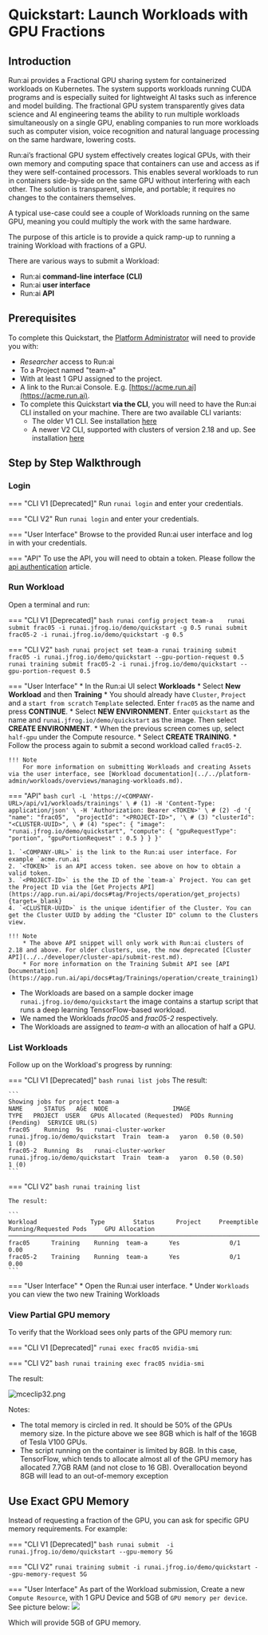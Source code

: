 # Quickstart: Launch Workloads with GPU Fractions
 
## Introduction

Run:ai provides a Fractional GPU sharing system for containerized workloads on Kubernetes. The system supports workloads running CUDA programs and is especially suited for lightweight AI tasks such as inference and model building. The fractional GPU system transparently gives data science and AI engineering teams the ability to run multiple workloads simultaneously on a single GPU, enabling companies to run more workloads such as computer vision, voice recognition and natural language processing on the same hardware, lowering costs.

Run:ai’s fractional GPU system effectively creates logical GPUs, with their own memory and computing space that containers can use and access as if they were self-contained processors. This enables several workloads to run in containers side-by-side on the same GPU without interfering with each other. The solution is transparent, simple, and portable; it requires no changes to the containers themselves.

A typical use-case could see a couple of Workloads running on the same GPU, meaning you could multiply the work with the same hardware.

The purpose of this article is to provide a quick ramp-up to running a training Workload with fractions of a GPU.  

There are various ways to submit a  Workload:

* Run:ai __command-line interface (CLI)__
* Run:ai __user interface__
* Run:ai __API__ 

## Prerequisites

To complete this Quickstart, the [Platform Administrator](../../platform-admin/overview.md) will need to provide you with:

* _Researcher_ access to Run:ai 
* To a Project named "team-a"
* With at least 1 GPU assigned to the project. 
* A link to the Run:ai Console. E.g. [https://acme.run.ai](https://acme.run.ai).
* To complete this Quickstart __via the CLI__, you will need to have the Run:ai CLI installed on your machine. There are two available CLI variants:
    * The older V1 CLI. See installation [here](../../admin/researcher-setup/cli-install.md)
    * A newer V2 CLI, supported with clusters of version 2.18 and up. See installation [here](../../admin/researcher-setup/new-cli-install.md)


## Step by Step Walkthrough

### Login

=== "CLI V1 [Deprecated]"
    Run `runai login` and enter your credentials.

=== "CLI V2"
    Run `runai login` and enter your credentials.

=== "User Interface"
    Browse to the provided Run:ai user interface and log in with your credentials.

=== "API"
    To use the API, you will need to obtain a token. Please follow the [api authentication](../../developer/rest-auth.md) article.

### Run Workload


Open a terminal and run:

=== "CLI V1 [Deprecated]"
    ``` bash
    runai config project team-a   
    runai submit frac05 -i runai.jfrog.io/demo/quickstart -g 0.5
    runai submit frac05-2 -i runai.jfrog.io/demo/quickstart -g 0.5 
    ```

=== "CLI V2"
    ``` bash
    runai project set team-a
    runai training submit frac05 -i runai.jfrog.io/demo/quickstart --gpu-portion-request 0.5
    runai training submit frac05-2 -i runai.jfrog.io/demo/quickstart --gpu-portion-request 0.5
    ```

=== "User Interface"
    * In the Run:ai UI select __Workloads__
    * Select __New Workload__ and then __Training__
    * You should already have `Cluster`, `Project` and a `start from scratch` `Template` selected. Enter `frac05` as the name and press __CONTINUE__.
    * Select __NEW ENVIRONMENT__. Enter `quickstart` as the name and `runai.jfrog.io/demo/quickstart` as the image. Then select __CREATE ENVIRONMENT__.
    * When the previous screen comes up, select `half-gpu` under the Compute resource. 
    * Select __CREATE TRAINING__.
    * Follow the process again to submit a second workload called `frac05-2`.
    
    !!! Note
        For more information on submitting Workloads and creating Assets via the user interface, see [Workload documentation](../../platform-admin/workloads/overviews/managing-workloads.md).

=== "API"
    ``` bash
    curl -L 'https://<COMPANY-URL>/api/v1/workloads/trainings' \ # (1)
    -H 'Content-Type: application/json' \
    -H 'Authorization: Bearer <TOKEN>' \ # (2)
    -d '{ 
        "name": "frac05", 
        "projectId": "<PROJECT-ID>", '\ # (3)
        "clusterId": "<CLUSTER-UUID>", \ # (4)
        "spec": {
            "image": "runai.jfrog.io/demo/quickstart",
            "compute": {
            "gpuRequestType": "portion",
            "gpuPortionRequest" : 0.5
            }
        }
    }'
    ``` 

    1. `<COMPANY-URL>` is the link to the Run:ai user interface. For example `acme.run.ai`
    2. `<TOKEN>` is an API access token. see above on how to obtain a valid token.
    3. `<PROJECT-ID>` is the the ID of the `team-a` Project. You can get the Project ID via the [Get Projects API](https://app.run.ai/api/docs#tag/Projects/operation/get_projects){target=_blank}
    4. `<CLUSTER-UUID>` is the unique identifier of the Cluster. You can get the Cluster UUID by adding the "Cluster ID" column to the Clusters view. 

    !!! Note
        * The above API snippet will only work with Run:ai clusters of 2.18 and above. For older clusters, use, the now deprecated [Cluster API](../../developer/cluster-api/submit-rest.md).
        * For more information on the Training Submit API see [API Documentation](https://app.run.ai/api/docs#tag/Trainings/operation/create_training1) 


*   The Workloads are based on a sample docker image ``runai.jfrog.io/demo/quickstart`` the image contains a startup script that runs a deep learning TensorFlow-based workload.
*   We named the Workloads _frac05_ and _frac05-2_ respectively. 
*   The Workloads are assigned to _team-a_ with an allocation of half a GPU. 

### List Workloads

Follow up on the Workload's progress by running:

=== "CLI V1 [Deprecated]"
    ``` bash
    runai list jobs
    ```
    The result:

    ```
    Showing jobs for project team-a
    NAME      STATUS   AGE  NODE                  IMAGE                          TYPE   PROJECT  USER   GPUs Allocated (Requested)  PODs Running (Pending)  SERVICE URL(S)
    frac05    Running  9s   runai-cluster-worker  runai.jfrog.io/demo/quickstart  Train  team-a   yaron  0.50 (0.50)                 1 (0)
    frac05-2  Running  8s   runai-cluster-worker  runai.jfrog.io/demo/quickstart  Train  team-a   yaron  0.50 (0.50)                 1 (0)
    ```

=== "CLI V2"
    ``` bash
    runai training list
    ```

    The result:

    ```
    Workload               Type        Status      Project     Preemptible      Running/Requested Pods     GPU Allocation
    ────────────────────────────────────────────────────────────────────────────────────────────────────────────────────────
    frac05      Training    Running  team-a      Yes              0/1                        0.00
    frac05-2    Training    Running  team-a      Yes              0/1                        0.00    
    ```
=== "User Interface"
    * Open the Run:ai user interface.
    * Under `Workloads` you can view the two new Training Workloads

### View Partial GPU memory

To verify that the Workload sees only parts of the GPU memory run:

=== "CLI V1 [Deprecated]"
    ```
    runai exec frac05 nvidia-smi
    ```

=== "CLI V2"
    ``` bash
    runai training exec frac05 nvidia-smi
    ```

The result:

![mceclip32.png](img/mceclip32.png)

Notes:

*   The total memory is circled in red. It should be 50% of the GPUs memory size. In the picture above we see 8GB which is half of the 16GB of Tesla V100 GPUs.
*   The script running on the container is limited by 8GB. In this case, TensorFlow, which tends to allocate almost all of the GPU memory has allocated 7.7GB RAM (and not close to 16 GB). Overallocation beyond 8GB will lead to an out-of-memory exception 

## Use Exact GPU Memory

Instead of requesting a fraction of the GPU, you can ask for specific GPU memory requirements. For example:

=== "CLI V1 [Deprecated]"
    ``` bash
    runai submit  -i runai.jfrog.io/demo/quickstart --gpu-memory 5G
    ```

=== "CLI V2"
    ```
    runai training submit -i runai.jfrog.io/demo/quickstart --gpu-memory-request 5G
    ```

=== "User Interface"
    As part of the Workload submission, Create a new `Compute Resource`, with 1 GPU Device and 5GB of `GPU memory per device`. See picture below:
    ![](img/compute-resource-5gb.png)


Which will provide 5GB of GPU memory. 
